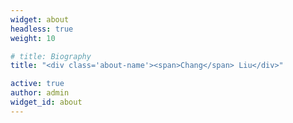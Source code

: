 ```yaml
---
widget: about
headless: true
weight: 10

# title: Biography
title: "<div class='about-name'><span>Chang</span> Liu</div>" 

active: true
author: admin
widget_id: about
---
```

